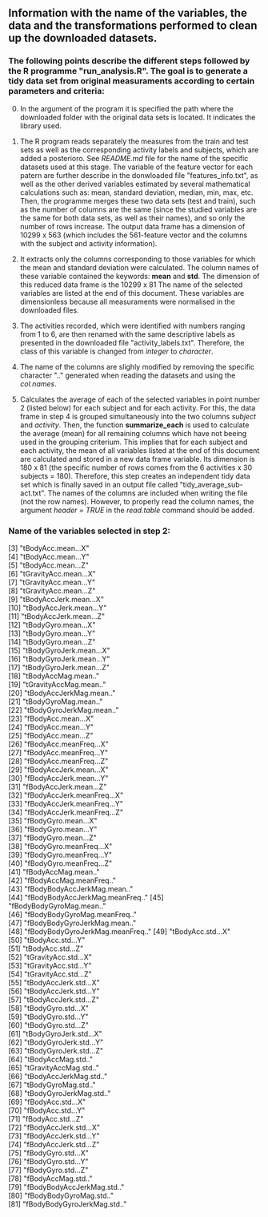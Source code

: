 ## Information with the name of the variables, the data and the transformations performed to clean up the downloaded datasets. 

### The following points describe the different steps followed by the R programme "run_analysis.R". The goal is to generate a tidy data set from original measuraments according to certain parameters and criteria:

0. In the argument of the program it is specified the path where the downloaded folder with the original data sets is located. It indicates the library used.

1. The R program reads separately the measures from the train and test sets as well as the corresponding activity labels and subjects, which are added a posterioro. See *README.md* file for the name of the specific datasets used at this stage. 
The variable of the feature vector for each patern are further describe in the donwloaded file "features_info.txt", as well as the other derived variables estimated by several mathematical calculations such as: mean, standard deviation, median, min, max, etc. 
Then, the programme merges these two data sets (test and train), such as the number of columns are the same (since the studied variables are the same for both data sets, as well as their names), and so only the number of rows increase. The output data frame has a dimension of 10299 x 563 (which includes the 561-feature vector and the columns with the subject and activity information). 

2. It extracts only the columns corresponding to those variables for which the mean and standard deviation were calculated. The column names of these variable contained the keywords: **mean** and **std**. The dimension of this reduced data frame is the 10299 x 81
The name of the selected variables are listed at the end of this document. These variables are dimensionless because all measuraments were normalised in the downloaded files. 

3. The activities recorded, which were identified with numbers ranging from 1 to 6, are then renamed with the same descriptive labels as presented in the downloaded file "activity_labels.txt". Therefore, the class of this variable is changed from *integer* to *character*. 

4. The name of the columns are slighly modified by removing the specific character ".." generated when reading the datasets and using the *col.names*. 

5. Calculates the average of each of the selected variables in point number 2 (listed below) for each subject and for each activity. For this, the data frame in step 4 is grouped simultaneously into the two columns *subject* and *activity*. Then, the function **summarize_each** is used to calculate the average (mean) for all remaining columns which have not beeing used in the grouping criterium. This implies that for each subject and each activity, the mean of all variables listed at the end of this document are calculated and stored in a new data frame variable. Its dimension is 180 x 81 (the specific number of rows comes from the 6 activities x 30 subjects = 180). Therefore, this step creates an independent tidy data set which is finally saved in an output file called "tidy_average_sub-act.txt". The names of the columns are included when writing the file (not the row names). However, to properly read the column names, the argument *header = TRUE* in the *read.table* command should be added.  



### Name of the variables selected in step 2:
[3] "tBodyAcc.mean...X"              
[4] "tBodyAcc.mean...Y"              
[5] "tBodyAcc.mean...Z"              
[6] "tGravityAcc.mean...X"           
[7] "tGravityAcc.mean...Y"           
[8] "tGravityAcc.mean...Z"           
[9] "tBodyAccJerk.mean...X"          
[10] "tBodyAccJerk.mean...Y"          
[11] "tBodyAccJerk.mean...Z"          
[12] "tBodyGyro.mean...X"             
[13] "tBodyGyro.mean...Y"             
[14] "tBodyGyro.mean...Z"             
[15] "tBodyGyroJerk.mean...X"         
[16] "tBodyGyroJerk.mean...Y"         
[17] "tBodyGyroJerk.mean...Z"         
[18] "tBodyAccMag.mean.."             
[19] "tGravityAccMag.mean.."          
[20] "tBodyAccJerkMag.mean.."         
[21] "tBodyGyroMag.mean.."            
[22] "tBodyGyroJerkMag.mean.."        
[23] "fBodyAcc.mean...X"              
[24] "fBodyAcc.mean...Y"              
[25] "fBodyAcc.mean...Z"              
[26] "fBodyAcc.meanFreq...X"          
[27] "fBodyAcc.meanFreq...Y"          
[28] "fBodyAcc.meanFreq...Z"          
[29] "fBodyAccJerk.mean...X"          
[30] "fBodyAccJerk.mean...Y"          
[31] "fBodyAccJerk.mean...Z"          
[32] "fBodyAccJerk.meanFreq...X"      
[33] "fBodyAccJerk.meanFreq...Y"      
[34] "fBodyAccJerk.meanFreq...Z"      
[35] "fBodyGyro.mean...X"             
[36] "fBodyGyro.mean...Y"             
[37] "fBodyGyro.mean...Z"             
[38] "fBodyGyro.meanFreq...X"         
[39] "fBodyGyro.meanFreq...Y"         
[40] "fBodyGyro.meanFreq...Z"         
[41] "fBodyAccMag.mean.."             
[42] "fBodyAccMag.meanFreq.."         
[43] "fBodyBodyAccJerkMag.mean.."     
[44] "fBodyBodyAccJerkMag.meanFreq.." 
[45] "fBodyBodyGyroMag.mean.."        
[46] "fBodyBodyGyroMag.meanFreq.."    
[47] "fBodyBodyGyroJerkMag.mean.."    
[48] "fBodyBodyGyroJerkMag.meanFreq.."
[49] "tBodyAcc.std...X"               
[50] "tBodyAcc.std...Y"               
[51] "tBodyAcc.std...Z"               
[52] "tGravityAcc.std...X"            
[53] "tGravityAcc.std...Y"            
[54] "tGravityAcc.std...Z"            
[55] "tBodyAccJerk.std...X"           
[56] "tBodyAccJerk.std...Y"           
[57] "tBodyAccJerk.std...Z"           
[58] "tBodyGyro.std...X"              
[59] "tBodyGyro.std...Y"              
[60] "tBodyGyro.std...Z"              
[61] "tBodyGyroJerk.std...X"          
[62] "tBodyGyroJerk.std...Y"          
[63] "tBodyGyroJerk.std...Z"          
[64] "tBodyAccMag.std.."              
[65] "tGravityAccMag.std.."           
[66] "tBodyAccJerkMag.std.."          
[67] "tBodyGyroMag.std.."             
[68] "tBodyGyroJerkMag.std.."         
[69] "fBodyAcc.std...X"               
[70] "fBodyAcc.std...Y"               
[71] "fBodyAcc.std...Z"               
[72] "fBodyAccJerk.std...X"           
[73] "fBodyAccJerk.std...Y"           
[74] "fBodyAccJerk.std...Z"           
[75] "fBodyGyro.std...X"              
[76] "fBodyGyro.std...Y"              
[77] "fBodyGyro.std...Z"              
[78] "fBodyAccMag.std.."              
[79] "fBodyBodyAccJerkMag.std.."      
[80] "fBodyBodyGyroMag.std.."         
[81] "fBodyBodyGyroJerkMag.std.." 
